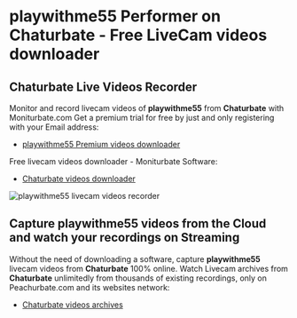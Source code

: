 # playwithme55 Performer on Chaturbate - Free LiveCam videos downloader

## Chaturbate Live Videos Recorder

Monitor and record livecam videos of **playwithme55** from **Chaturbate** with Moniturbate.com
Get a premium trial for free by just and only registering with your Email address:
* [playwithme55 Premium videos downloader](https://moniturbate.com/request-demo-licence-key.html)

Free livecam videos downloader - Moniturbate Software:
* [Chaturbate videos downloader](https://moniturbate.com/moniturbate-download-software.html)

![playwithme55 livecam videos recorder](https://peachurnet.com/templates/moniturbate-software.png)


## Capture playwithme55 videos from the Cloud and watch your recordings on Streaming

Without the need of downloading a software, capture **playwithme55** livecam videos from **Chaturbate** 100% online.
Watch Livecam archives from **Chaturbate** unlimitedly from thousands of existing recordings, only on Peachurbate.com and its websites network:
* [Chaturbate videos archives](https://peachurnet.com/)